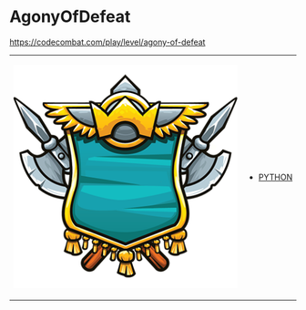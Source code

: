 # AgonyOfDefeat 

https://codecombat.com/play/level/agony-of-defeat
<table>
<tr>
<td>

![Hero Picture](hero.png?raw=true "Hero Picture")

</td>
<td>
<ul>
<li>

[PYTHON](AgonyOfDefeat.py)

</li>
</td>
</tr>
<table>